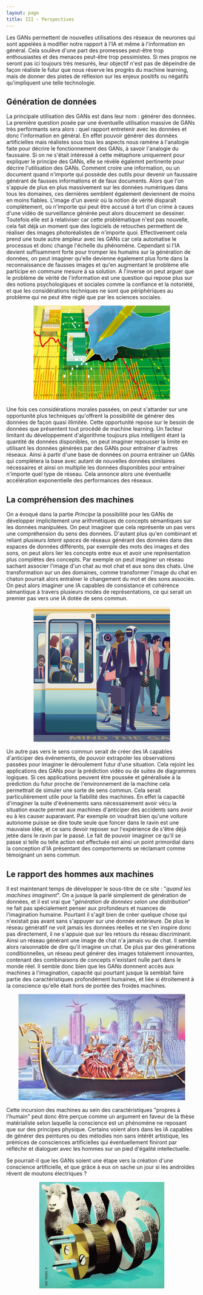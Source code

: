 ```yaml
---
layout: page
title: III - Perspectives
---
```


Les GANs permettent de nouvelles utilisations des réseaux de neurones qui sont appelées à modifier notre rapport à l'IA et même à l'information en général. Cela soulève d'une part des promesses peut-être trop enthousiastes et des menaces peut-être trop pessimistes. Si mes propos ne seront pas ici toujours très mesurés, leur objectif n'est pas de dépeindre de façon réaliste le futur que nous réserve les progrès du machine learning, mais de donner des pistes de réflexion sur les enjeux positifs ou négatifs qu'impliquent une telle technologie.

## Génération de données

La principale utilisation des GANs est dans leur nom : générer des données. La première question posée par une éventuelle utilisation massive de GANs très performants sera alors : quel rapport entretenir avec les données et donc l'information en général.
En effet pouvoir générer des données artificielles mais réalistes sous tous les aspects nous ramène à l'analogie faite pour décrire le fonctionnement des GANs, à savoir l'analogie du faussaire. Si on ne s'était intéressé à cette métaphore uniquement pour expliquer le principe des GANs, elle se révèle égalemnt pertinente pour décrire l'utilisation des GANs. Comment croire une information, ou un document quand n'importe qui possède des outils pour devenir un faussaire générant de fausses informations et de faux documents. Alors que l'on s'appuie de plus en plus massivement sur les données numériques dans tous les domaines, ces dernières semblent également deviennent de moins en moins fiables. L'image d'un avenir où la notion de vérité disparaît complètement, où n'importe qui peut être accusé à tort d'un crime à caues d'une vidéo de surveillance générée peut alors doucement se dessiner. Toutefois elle est à relativiser car cette problématique n'est pas nouvelle, cela fait déjà un moment que des logiciels de retouches permettent de réaliser des images photoréalistes de n'importe quoi. Effectivement cela prend une toute autre ampleur avec les GANs car cela automatise le processus et donc change l'échelle du phénomène. Cependant si l'IA devient suffisamment forte pour tromper les humains sur la génération de données, on peut imaginer qu'elle devienne également plus forte dans la reconnaissance de fausses images et qu'en augmentant le problème elle participe en commune mesure à sa solution. A l'inverse on peut arguer que le problème de vérité de l'information est une question qui repose plus sur des notions psychologiques et sociales comme la confiance et la notoriété, et que les considérations techniques ne sont que périphériques au problème qui ne peut être réglé que par les sciences sociales.

<div  align="center">
<img src="/public/images/data.jpg" alt="data" style="width: 360px;"/>
</div>

Une fois ces considérations morales passées, on peut s'attarder sur une opportunité plus techniques qu'offrent la possibilité de générer des données de façon quasi illimitée. Cette opportunité repose sur le besoin de données que présentent tout procédé de machine learning. Un facteur limitant du développement d'algorithme toujours plus intelligent étant la quantité de données disponibles, on peut imaginer repousser la limite en utilisant les données générées par des GANs pour entraîner d'autres réseaux. Ainsi à partir d'une base de données on pourra entrainer un GANs qui complètera la base avec autant de nouvelles données similaires nécessaires et ainsi on multiplie les données disponibles pour entraîner n'importe quel type de réseau. Cela annonce alors une éventuelle accélération exponentielle des performances des réseaux.

## La compréhension des machines

On a évoqué dans la partie *Principe* la possibilité pour les GANs de développer implicitement une arithmétiques de concepts sémantiques sur les données manipulées. On peut imaginer que cela représente un pas vers une compréhension du sens des données. D'autant plus qu'en combinant et reliant plusieurs *latent spaces* de réseaux générant des données dans des espaces de données différents, par exemple des mots des images et des sons, on peut alors lier les concepts entre eux et avoir une représentation plus complètes des concepts. Par exemple on peut imaginer un réseau sachant associer l'image d'un chat au mot chat et aux sons des chats. Une transformation sur un des domaines, comme transformer l'image du chat en chaton pourrait alors entraîner le changement du mot et des sons associés. On peut alors imaginer une IA capables de consistance et cohérence sémantique à travers plusieurs modes de représentations, ce qui serait un premier pas vers une IA dotée de sens commun.

<div  align="center">
<img src="/public/images/metro.jpg" alt="IA_common_sens" style="width: 360px;"/>
</div>

Un autre pas vers le sens commun serait de créer des IA capables d'anticiper des événements, de pouvoir extrapoler les observations passées pour imaginer le déroulement futur d'une situation. Cela rejoint les applications des GANs pour la prédiction vidéo ou de suites de diagrammes logiques. Si ces applications peuvent être poussée et généralisée à la prédiction du futur proche de l'environnement de la machine cela permettrait de simuler une sorte de sens commun. Cela serait particulièrement utile pour la fiabilité des machines. En effet la capacité d'imaginer la suite d'événements sans nécessairement avoir vécu la situation exacte permet aux machines d'anticiper des accidents sans avoir eu à les causer auparavant. Par exemple on voudrait bien qu'une voiture autonome puisse se dire toute seule que foncer dans le ravin est une mauvaise idée, et ce sans devoir reposer sur l'expérience de s'être déjà jetée dans le ravin par le passé. Le fait de pouvoir imaginer ce qu'il se passe si telle ou telle action est effectuée est ainsi un point primordial dans la conception d'IA présentant des comportements se réclamant comme témoignant un sens commun.  

## Le rapport des hommes aux machines

Il est maintenant temps de développer le sous-titre de ce site : "*quand les machines imaginent*". On a jusque là parlé simplement de génération de données, et il est vrai que "*génération de données selon une distribution*" ne fait pas spécialement penser aux profondeurs et nuances de l'imagination humaine. Pourtant il s'agit bien de créer quelque chose qui n'existait pas avant sans s'appuyer sur une donnée extérieure. De plus le réseau génératif ne voit jamais les données réelles et ne s'en inspire donc pas directement, il ne s'appuie que sur les retours du réseau discriminant. Ainsi un réseau générant une image de chat n'a jamais vu de chat. Il semble alors raisonnable de dire qu'il imagine un chat. De plus par des générations conditionnelles, un réseau peut générer des images totalement innovantes, contenant des combinaisons de concepts n'existant nulle part dans le monde réel. Il semble donc bien que les GANs donnnent accès aux machines à l'imagination, capacité qui pourtant jusque là semblait faire partie des caractéristiques profondément humaines, et liée si étroitement à la conscience qu'elle était hors de portée des froides machines.

<div  align="center">
<img src="/public/images/rondo_veneziano.jpg" alt="IA_musician" style="width: 440px;"/>
</div>

Cette incursion des machines au sein des caractéristiques "propres à l'humain" peut donc être perçue comme un argument en faveur de la thèse matérialiste selon laquelle la conscience est un phénomène ne reposant que sur des principes physique. Certains voient alors dans les IA capables de générer des peintures ou des mélodies non sans intérêt artistique, les prémices de consciences artificielles qui éventuellement finiront par réfléchir et dialoguer avec les hommes sur un pied d'égalité intellectuelle.

Se pourrait-il que les GANs soient une étape vers la création d'une conscience artificielle, et que grâce à eux on sache un jour si les androïdes rêvent de moutons électriques ?

<div  align="center">
<img src="/public/images/electric_sheep2.png" alt="electric_sheep" style="width: 330px;"/>
</div>

